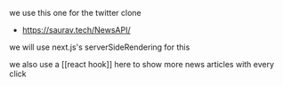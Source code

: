 we use this one for the twitter clone 
- https://saurav.tech/NewsAPI/

we will use next.js's serverSideRendering for this

we also use a [[react hook]] here to show more news articles with every click 







